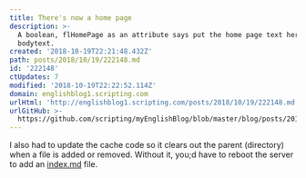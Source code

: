 ```yaml
---
title: There's now a home page
description: >-
  A boolean, flHomePage as an attribute says put the home page text here in the
  bodytext.
created: '2018-10-19T22:21:48.432Z'
path: posts/2018/10/19/222148.md
id: '222148'
ctUpdates: 7
modified: '2018-10-19T22:22:52.114Z'
domain: englishblog1.scripting.com
urlHtml: 'http://englishblog1.scripting.com/posts/2018/10/19/222148.md'
urlGitHub: >-
  https://github.com/scripting/myEnglishBlog/blob/master/blog/posts/2018/10/19/222148.md
---
```

I also had to update the cache code so it clears out the parent (directory) when a file is added or removed. Without it, you;d have to reboot the server to add an [<span data-auto-link="true" data-href="http://index.md">index.md</span>](http://index.md) file.